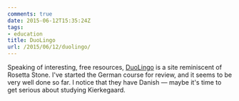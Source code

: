 ```yaml
---
comments: true
date: 2015-06-12T15:35:24Z
tags:
- education
title: DuoLingo
url: /2015/06/12/duolingo/
---
```


Speaking of interesting, free resources, [DuoLingo](https://www.duolingo.com/) is a site reminiscent of Rosetta Stone. I've started the German course for review, and it seems to be very well done so far. I notice that they have Danish — maybe it's time to get serious about studying Kierkegaard.
